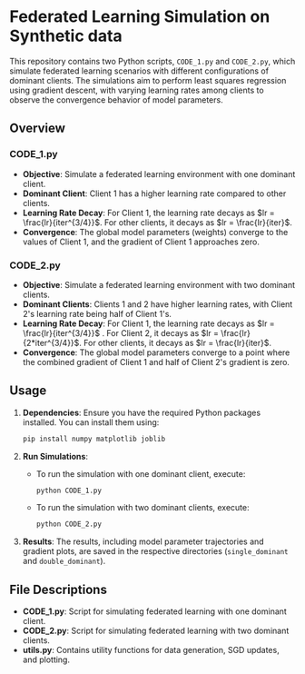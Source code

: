 
# Federated Learning Simulation on Synthetic data

This repository contains two Python scripts, `CODE_1.py` and `CODE_2.py`, which simulate federated learning scenarios with different configurations of dominant clients. The simulations aim to perform least squares regression using gradient descent, with varying learning rates among clients to observe the convergence behavior of model parameters.

## Overview

### CODE_1.py

- **Objective**: Simulate a federated learning environment with one dominant client.
- **Dominant Client**: Client 1 has a higher learning rate compared to other clients.
- **Learning Rate Decay**: For Client 1, the learning rate decays as $lr = \frac{lr}{iter^{3/4}}$. For other clients, it decays as $lr = \frac{lr}{iter}$.
- **Convergence**: The global model parameters (weights) converge to the values of Client 1, and the gradient of Client 1 approaches zero.

### CODE_2.py

- **Objective**: Simulate a federated learning environment with two dominant clients.
- **Dominant Clients**: Clients 1 and 2 have higher learning rates, with Client 2's learning rate being half of Client 1's.
- **Learning Rate Decay**: For Client 1, the learning rate decays as $lr = \frac{lr}{iter^{3/4}}$ . For Client 2, it decays as $lr = \frac{lr}{2*iter^{3/4}}$. For other clients, it decays as $lr = \frac{lr}{iter}$.
- **Convergence**: The global model parameters converge to a point where the combined gradient of Client 1 and half of Client 2's gradient is zero.

## Usage

1. **Dependencies**: Ensure you have the required Python packages installed. You can install them using:
   ```bash
   pip install numpy matplotlib joblib
   ```

2. **Run Simulations**:
   - To run the simulation with one dominant client, execute:
     ```bash
     python CODE_1.py
     ```
   - To run the simulation with two dominant clients, execute:
     ```bash
     python CODE_2.py
     ```

3. **Results**: The results, including model parameter trajectories and gradient plots, are saved in the respective directories (`single_dominant` and `double_dominant`).

## File Descriptions

- **CODE_1.py**: Script for simulating federated learning with one dominant client.
- **CODE_2.py**: Script for simulating federated learning with two dominant clients.
- **utils.py**: Contains utility functions for data generation, SGD updates, and plotting.